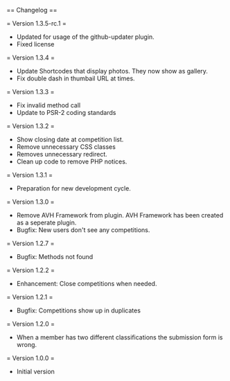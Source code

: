 == Changelog ==

= Version 1.3.5-rc.1 =
* Updated for usage of the github-updater plugin.
* Fixed license


= Version 1.3.4 =
* Update Shortcodes that display photos.
  They now show as gallery.
* Fix double dash in thumbail URL at times.

= Version 1.3.3 =
* Fix invalid method call
* Update to PSR-2 coding standards

= Version 1.3.2 =
* Show closing date at competition list.
* Remove unnecessary CSS classes
* Removes unnecessary redirect.
* Clean up code to remove PHP notices.

= Version 1.3.1 =
* Preparation for new development cycle.

= Version 1.3.0 =
* Remove AVH Framework from plugin.
  AVH Framework has been created as a seperate plugin.
* Bugfix: New users don't see any competitions.

= Version 1.2.7 =
* Bugfix: Methods not found

= Version 1.2.2 =
* Enhancement: Close competitions when needed.

= Version 1.2.1 =
* Bugfix: Competitions show up in duplicates

= Version 1.2.0 =
* When a member has two different classifications the submission form is wrong.

= Version 1.0.0 =
* Initial version
